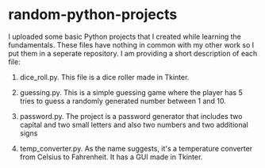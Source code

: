 # random-python-projects

I uploaded some basic Python projects that I created while learning the fundamentals. These files have nothing in common with my other work
so I put them in a seperate repository. I am providing a short description of each file:

1) dice_roll.py. This file is a dice roller made in Tkinter.

2) guessing.py. This is a simple guessing game where the player has 5 tries to guess a randomly generated number between 1 and 10.

3) password.py. The project is a password generator that includes two capital and two small letters and also two numbers and two additional signs

4) temp_converter.py. As the name suggests, it's a temperature converter from Celsius to Fahrenheit. It has a GUI made in Tkinter.


